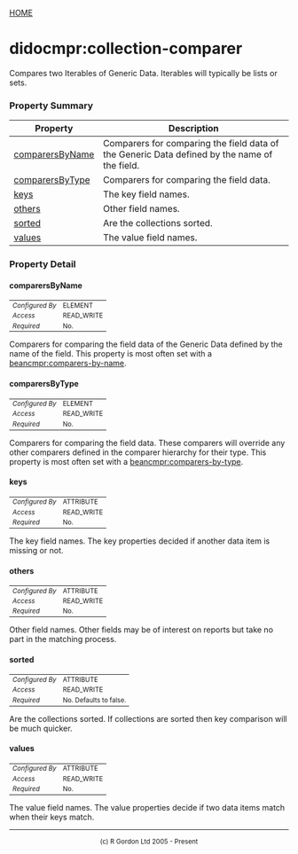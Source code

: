 [HOME](../../../README.md)
# didocmpr:collection-comparer

Compares two Iterables of Generic Data. Iterables will
typically be lists or sets.

### Property Summary

| Property | Description |
| -------- | ----------- |
| [comparersByName](#propertycomparersbyname) | Comparers for comparing the field data of the Generic Data defined by the name of the field. | 
| [comparersByType](#propertycomparersbytype) | Comparers for comparing the field data. | 
| [keys](#propertykeys) | The key field names. | 
| [others](#propertyothers) | Other field names. | 
| [sorted](#propertysorted) | Are the collections sorted. | 
| [values](#propertyvalues) | The value field names. | 


### Property Detail
#### comparersByName <a name="propertycomparersbyname"></a>

<table style='font-size:smaller'>
      <tr><td><i>Configured By</i></td><td>ELEMENT</td></tr>
      <tr><td><i>Access</i></td><td>READ_WRITE</td></tr>
      <tr><td><i>Required</i></td><td>No.</td></tr>
</table>

Comparers for comparing the field data of the
Generic Data defined by the name of the field. This property is most
often set with a [beancmpr:comparers-by-name](../../../org/oddjob/beancmpr/composite/ComparersByNameType.md).

#### comparersByType <a name="propertycomparersbytype"></a>

<table style='font-size:smaller'>
      <tr><td><i>Configured By</i></td><td>ELEMENT</td></tr>
      <tr><td><i>Access</i></td><td>READ_WRITE</td></tr>
      <tr><td><i>Required</i></td><td>No.</td></tr>
</table>

Comparers for comparing the field data.
These comparers will override any other comparers defined
in the comparer hierarchy for their type. This property is most
often set with a [beancmpr:comparers-by-type](../../../org/oddjob/beancmpr/composite/ComparersByTypeList.md).

#### keys <a name="propertykeys"></a>

<table style='font-size:smaller'>
      <tr><td><i>Configured By</i></td><td>ATTRIBUTE</td></tr>
      <tr><td><i>Access</i></td><td>READ_WRITE</td></tr>
      <tr><td><i>Required</i></td><td>No.</td></tr>
</table>

The key field names. The key
properties decided if another data item is missing or not.

#### others <a name="propertyothers"></a>

<table style='font-size:smaller'>
      <tr><td><i>Configured By</i></td><td>ATTRIBUTE</td></tr>
      <tr><td><i>Access</i></td><td>READ_WRITE</td></tr>
      <tr><td><i>Required</i></td><td>No.</td></tr>
</table>

Other field names. Other fields
may be of interest on reports but take no part in the matching
process.

#### sorted <a name="propertysorted"></a>

<table style='font-size:smaller'>
      <tr><td><i>Configured By</i></td><td>ATTRIBUTE</td></tr>
      <tr><td><i>Access</i></td><td>READ_WRITE</td></tr>
      <tr><td><i>Required</i></td><td>No. Defaults to false.</td></tr>
</table>

Are the collections sorted. If collections are sorted
then key comparison will be much quicker.

#### values <a name="propertyvalues"></a>

<table style='font-size:smaller'>
      <tr><td><i>Configured By</i></td><td>ATTRIBUTE</td></tr>
      <tr><td><i>Access</i></td><td>READ_WRITE</td></tr>
      <tr><td><i>Required</i></td><td>No.</td></tr>
</table>

The value field names. The value properties
decide if two data items match when their keys match.


-----------------------

<div style='font-size: smaller; text-align: center;'>(c) R Gordon Ltd 2005 - Present</div>
